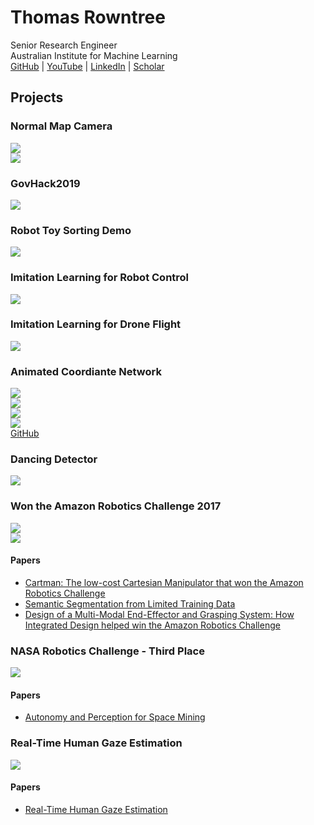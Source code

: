 # Thomas Rowntree
Senior Research Engineer  
Australian Institute for Machine Learning  
[GitHub](https://github.com/ChainBreak)
 | 
[YouTube](https://www.youtube.com/user/thomasjamesrowntree/videos)
 | 
[LinkedIn](https://www.linkedin.com/in/thomas-rowntree-74350156/)
 | 
[Scholar](https://scholar.google.com.au/citations?hl=en&user=XZR6-qAAAAAJ)

## Projects

### Normal Map Camera
[![](https://img.youtube.com/vi/mHugJn8DDc0/mqdefault.jpg)](https://www.youtube.com/watch?v=mHugJn8DDc0)  
[![](https://img.youtube.com/vi/6Vc-kvayGio/mqdefault.jpg)](https://www.youtube.com/watch?v=6Vc-kvayGio)


### GovHack2019
[![](https://img.youtube.com/vi/9dWrHqQp2VY/mqdefault.jpg)](https://www.youtube.com/watch?v=9dWrHqQp2VY)


### Robot Toy Sorting Demo
[![](https://img.youtube.com/vi/6o9qGittnbY/mqdefault.jpg)](https://www.youtube.com/watch?v=6o9qGittnbY)

### Imitation Learning for Robot Control
[![](https://img.youtube.com/vi/55RNo9Uo3yE/mqdefault.jpg)](https://www.youtube.com/watch?v=55RNo9Uo3yE)

### Imitation Learning for Drone Flight
[![](https://img.youtube.com/vi/Wj_U96Eakbc/mqdefault.jpg)](https://www.youtube.com/watch?v=Wj_U96Eakbc)

### Animated Coordiante Network
[![](https://img.youtube.com/vi/QoqCdUM9mOc/mqdefault.jpg)](https://www.youtube.com/watch?v=QoqCdUM9mOc)  
[![](https://img.youtube.com/vi/WIIzn4jwqkM/mqdefault.jpg)](https://www.youtube.com/watch?v=WIIzn4jwqkM)  
[![](https://img.youtube.com/vi/ad2IakGra7Y/mqdefault.jpg)](https://www.youtube.com/watch?v=ad2IakGra7Y)  
[![](https://img.youtube.com/vi/GlN4tTZyJ48/mqdefault.jpg)](https://www.youtube.com/watch?v=GlN4tTZyJ48)  
[GitHub](https://github.com/ChainBreak/animated_coordinate_network)


### Dancing Detector
[![](https://img.youtube.com/vi/R4nB-2Fu7w8/mqdefault.jpg)](https://www.youtube.com/watch?v=R4nB-2Fu7w8)


### Won the Amazon Robotics Challenge 2017
[![](https://img.youtube.com/vi/yXdzOuQDobk/mqdefault.jpg)](https://www.youtube.com/watch?v=yXdzOuQDobk)  
[![](https://img.youtube.com/vi/AljePt7Mh6U/mqdefault.jpg)](https://www.youtube.com/watch?v=AljePt7Mh6U)
#### Papers
 - [Cartman: The low-cost Cartesian Manipulator that won the Amazon Robotics Challenge](https://arxiv.org/abs/1709.06283)
 - [Semantic Segmentation from Limited Training Data](https://arxiv.org/abs/1709.07665)
 - [Design of a Multi-Modal End-Effector and Grasping System: How Integrated Design helped win the Amazon Robotics Challenge](https://arxiv.org/abs/1710.01439)


### NASA Robotics Challenge - Third Place
[![](https://img.youtube.com/vi/3vYtedQTVbw/mqdefault.jpg)](https://www.youtube.com/watch?v=3vYtedQTVbw)
#### Papers
 - [Autonomy and Perception for Space Mining](https://arxiv.org/abs/2109.12109)


### Real-Time Human Gaze Estimation
[![](https://img.youtube.com/vi/wt8Kz4UiRoA/mqdefault.jpg)](https://www.youtube.com/watch?v=wt8Kz4UiRoA)
#### Papers
- [Real-Time Human Gaze Estimation](https://ieeexplore.ieee.org/document/8945919)


